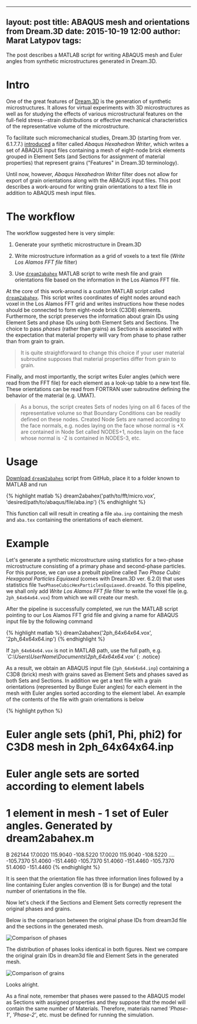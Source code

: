 



---
layout:     	post
title:      	ABAQUS mesh and orientations from Dream.3D
date:       	2015-10-19 12:00
author:     	Marat Latypov
tags:         
---

The post describes a MATLAB script for writing ABAQUS mesh and Euler angles from synthetic microstructures generated in Dream.3D.

# Intro

One of the great features of [Dream.3D](http://dream3d.bluequartz.net) is the generation of synthetic microstructures. It allows for virtual experiments with 3D microstructures as well as for studying the effects of various microstructural features on the full-field stress--strain distributions or effective mechanical characteristics of the representative volume of the microstructure. 

To facilitate such micromechanical studies, Dream.3D (starting from ver. 6.1.7.7.) [introduced](http://dream3d.bluequartz.net/?p=481) a filter called _Abaqus Hexahedron Writer_, which writes a set of ABAQUS input files containing a mesh of eight-node brick elements grouped in Element Sets (and Sections for assignment of material properties) that represent grains ("Features" in Dream.3D terminology).

Until now, however, _Abaqus Hexahedron Writer_ filter does not allow for export of grain orientations along with the ABAQUS input files. This post describes a work-around for writing grain orientations to a text file in addition to ABAQUS mesh input files.

# The workflow

The workflow suggested here is very simple: 

1. Generate your synthetic microstructure in Dream.3D

2. Write microstructure information as a grid of voxels to a text file (_Write Los Alamos FFT file_ filter)

3. Use [`dream2abahex`](https://github.com/latmarat/dream3d-converters/blob/master/dream2abahex.m) MATLAB script to write mesh file and grain orientations file based on the information in the Los Alamos FFT file.

At the core of this work-around is a custom MATLAB script called [`dream2abahex`](https://github.com/latmarat/dream3d-converters/blob/master/dream2abahex.m). This script writes coordinates of eight nodes around each voxel in the Los Alamos FFT grid and writes instructions how these nodes should be connected to form eight-node brick (C3D8) elements. Furthermore, the script preserves the information about grain IDs using Element Sets and phase IDs using both Element Sets and Sections. The choice to pass *phases* (rather than grains) as Sections is associated with the expectation that material property will vary from phase to phase rather than from grain to grain. 

> It is quite straightforward to change this choice if your user material subroutine supposes that material properties differ from grain to grain. 

Finally, and most importantly, the script writes Euler angles (which were read from the FFT file) for each element as a look-up table to a new text file. These orientations can be read from FORTRAN user subroutine defining the behavior of the material (e.g. UMAT).

> As a bonus, the script creates Sets of nodes lying on all 6 faces of the representative volume so that Boundary Conditions can be readily defined on these nodes. Created Node Sets are named according to the face normals, e.g. nodes laying on the face whose normal is +X are contained in Node Set called NODES+1, nodes layin on the face whose normal is -Z is contained in NODES-3, etc.


# Usage

[Download `dream2abahex`](https://github.com/latmarat/dream3d-converters/blob/master/dream2abahex.m) script from GitHub, place it to a folder known to MATLAB and run 

{% highlight matlab %}
dream2abahex('path/to/fft/micro.vox', 'desired/path/to/abaqus/file/aba.inp')
{% endhighlight %}

This function call will result in creating a file `aba.inp` containing the mesh and `aba.tex` containing the orientations of each element.

# Example

Let's generate a synthetic microstructure using statistics for a two-phase microstructure consisting of a primary phase and second-phase particles. For this purpose, we can use a prebuilt pipeline called _Two Phase Cubic Hexagonal Particles Equiaxed_ (comes with Dream.3D ver. 6.2.0) that uses statistics file `TwoPhaseCubicHexParticlesEquiaxed.dream3d`. To this pipeline, we shall only add _Write Los Alamos FFT file_ filter to write the voxel file (e.g. `2ph_64x64x64.vox`) from which we will create our mesh. 

After the pipeline is successfully completed, we run the MATLAB script pointing to our Los Alamos FFT grid file and giving a name for ABAQUS input file by the following command 

{% highlight matlab %}
dream2abahex('2ph_64x64x64.vox', '2ph_64x64x64.inp')
{% endhighlight %}

If `2ph_64x64x64.vox` is not in MATLAB path, use the full path, e.g. _`C:\Users\UserName\Documents\2ph_64x64x64.vox'_
{: .notice}

As a result, we obtain an ABAQUS input file (`2ph_64x64x64.inp`) containing a C3D8 (brick) mesh with grains saved as Element Sets and phases saved as both Sets and Sections. In addition we get a text file with a grain orientations (represented by Bunge Euler angles) for each element in the mesh with Euler angles sorted according to the element label. An example of the contents of the file with grain orientations is below

{% highlight python %}
# Euler angle sets (phi1, Phi, phi2) for C3D8 mesh in 2ph_64x64x64.inp
# Euler angle sets are sorted according to element labels
# 1 element in mesh - 1 set of Euler angles. Generated by dream2abahex.m
B	262144
    17.0020     115.9040    -108.5220
    17.0020     115.9040    -108.5220
	....
    -105.7370      51.4060    -151.4460
    -105.7370      51.4060    -151.4460
    -105.7370      51.4060    -151.4460
{% endhighlight %}

It is seen that the orientation file has three information lines followed by a line containing Euler angles convention (B is for Bunge) and the total number of orientations in the file.  

Now let's check if the Sections and Element Sets correctly represent the original phases and grains. 

Below is the comparison between the original phase IDs from dream3d file and the sections in the generated mesh.

![Comparison of phases](https://farm6.staticflickr.com/5822/21680572513_8eec239e12_o_d.png)

The distribution of phases looks identical in both figures. Next we compare the original grain IDs in dream3d file and Element Sets in the generated mesh.

![Comparison of grains](https://farm6.staticflickr.com/5833/21680572773_dd4f49e150_o_d.png)

Looks alright. 

As a final note, remember that phases were passed to the
ABAQUS model as Sections with assigned properties and they suppose that the model will contain the same number of Materials. Therefore, materials named _'Phase-1'_, _'Phase-2'_, etc. must be defined for running the simulation.


